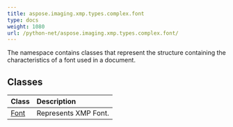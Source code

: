 ```yaml
---
title: aspose.imaging.xmp.types.complex.font
type: docs
weight: 1080
url: /python-net/aspose.imaging.xmp.types.complex.font/
---
```



The namespace contains classes that represent the structure containing the characteristics of a font used in a document.

## **Classes**
|**Class**|**Description**|
| :- | :- |
|[Font](/imaging/python-net/aspose.imaging.xmp.types.complex.font/font/)|Represents XMP Font.|
